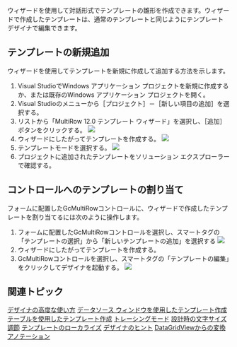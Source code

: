 ウィザードを使用して対話形式でテンプレートの雛形を作成できます。ウィザードで作成したテンプレートは、通常のテンプレートと同じようにテンプレート デザイナで編集できます。

## テンプレートの新規追加

ウィザードを使用してテンプレートを新規に作成して追加する方法を示します。

1. Visual StudioでWindows アプリケーション プロジェクトを新規に作成するか、または既存のWindows アプリケーション プロジェクトを開く。
2. Visual Studioのメニューから［プロジェクト］－［新しい項目の追加］を選択する。
3. リストから「MultiRow 12.0 テンプレート ウィザード」を選択し、［追加］ボタンをクリックする。
    ![](/DOCUMENT_SITE_LINK_PREFIX_HERE/document-site-files/images/f148c511-6e98-4b55-9904-150a375d5825/images/userguide/designeradvanced_templatewizard_newitem.png)
4. ウィザードにしたがってテンプレートを作成する。
    ![](/DOCUMENT_SITE_LINK_PREFIX_HERE/document-site-files/images/f148c511-6e98-4b55-9904-150a375d5825/images/userguide/designeradvanced_templatewizard_wizard.png)
5. テンプレートモードを選択する。
    ![](/DOCUMENT_SITE_LINK_PREFIX_HERE/document-site-files/images/f148c511-6e98-4b55-9904-150a375d5825/images/userguide/designeradvanced_templatewizard_templatemode.png)
6. プロジェクトに追加されたテンプレートをソリューション エクスプローラーで確認する。

## コントロールへのテンプレートの割り当て

フォームに配置したGcMultiRowコントロールに、ウィザードで作成したテンプレートを割り当てるには次のように操作します。

1. フォームに配置したGcMultiRowコントロールを選択し、スマートタグの「テンプレートの選択」から「新しいテンプレートの追加」を選択する
    ![](/DOCUMENT_SITE_LINK_PREFIX_HERE/document-site-files/images/f148c511-6e98-4b55-9904-150a375d5825/images/userguide/designeradvanced_templatewizard_smarttag1.png)
2. ウィザードにしたがってテンプレートを作成する。
3. GcMultiRowコントロールを選択し、スマートタグの「テンプレートの編集」をクリックしてデザイナを起動する。
    ![](/DOCUMENT_SITE_LINK_PREFIX_HERE/document-site-files/images/f148c511-6e98-4b55-9904-150a375d5825/images/userguide/designeradvanced_templatewizard_smarttag2.png)

## 関連トピック

[デザイナの高度な使い方](gcdocsite__documentlink?toc-item-id=85cf4890-1848-43f8-bdad-5f605c6aec9a)
[データソース ウィンドウを使用したテンプレート作成](gcdocsite__documentlink?toc-item-id=927bc80a-4148-459a-87e5-8315a7219bd5)
[テーブルを使用したテンプレート作成](gcdocsite__documentlink?toc-item-id=6a284e3e-e808-4d62-95fc-2204c4c1e3d1)
[トレーシングモード](gcdocsite__documentlink?toc-item-id=fa47eeb9-6211-4366-bc09-43f8d60aff75)
[設計時の文字サイズ調節](gcdocsite__documentlink?toc-item-id=145236b9-85f9-426d-8066-e0b9b7625743)
[テンプレートのローカライズ](gcdocsite__documentlink?toc-item-id=6e008983-95d1-4622-85a5-b2fc7872092e)
[デザイナのヒント](gcdocsite__documentlink?toc-item-id=49441f53-8974-43dd-9004-d1274acd6d66)
[DataGridViewからの変換](gcdocsite__documentlink?toc-item-id=d2b7c7a0-1e84-4007-9726-33e7858c00f5)
[アノテーション](gcdocsite__documentlink?toc-item-id=01ac1460-f8da-41c6-b7bb-80fa754ea1b4)